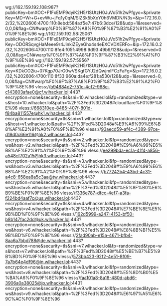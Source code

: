 wg://162.159.192.108:987?publicKey=bmXOC+F1FxEMF9dyiK2H5/1SUtzH0JuVo51h2wPfgyo=&privateKey=MD+Wr+G+evWu+jFq1y0qM/SlZSk5bXxY0h6VMDN/N3s=&ip=172.16.0.2/32,%202606:4700:110:8ebd:584a:f5e7:47b6:3dce/128&udp=1&reserved=0,0,0&flag=CN#warp%F0%9F%87%A8%F0%9F%87%B3%E2%91%A0%F0%9F%8E%96
wg://162.159.192.58:2506?publicKey=bmXOC+F1FxEMF9dyiK2H5/1SUtzH0JuVo51h2wPfgyo=&privateKey=ODORSqvgHaMeee9r4JinkiZEyeGhx4s4eEXCVDXERFo=&ip=172.16.0.2/32,%202606:4700:110:8fe4:f05f:4998:9d93:49b9/128&udp=1&reserved=0,0,0&flag=CN#warp%F0%9F%87%A8%F0%9F%87%B3%E2%91%A1%F0%9F%8E%96
wg://162.159.192.57:5956?publicKey=bmXOC+F1FxEMF9dyiK2H5/1SUtzH0JuVo51h2wPfgyo=&privateKey=KDkCO2iu+07Kgp70JrG0wVSKgfGYJ2dQwjmIFCzFaFg=&ip=172.16.0.2/32,%202606:4700:110:8f33:960a:da4e:f281:a530/128&udp=1&reserved=0,0,0&flag=CN#warp%F0%9F%87%A8%F0%9F%87%B3%E2%91%A2%F0%9F%8E%96
vless://b94884d2-751c-4cf2-988e-c143803afae0@cf.wlhacker.lol:443?encryption=none&security=tls&sni=10.wlhacker.lol&fp=randomized&type=ws&host=10.wlhacker.lol&path=%2F%3Fed%3D2048#cloudflare%F0%9F%8E%96
vless://668310ee-8485-407f-801d-f84ba811557e@hk1.wlhacker.lol:443?encryption=none&security=tls&sni=v1.wlhacker.lol&fp=randomized&type=ws&host=v1.wlhacker.lol&path=%2F%3Fed%3D2048#%E9%A6%99%E6%B8%AF%E2%91%A0%F0%9F%8E%96
vless://93aecd59-af4c-4389-97ce-d18d0c66e116@hk2.wlhacker.lol:443?encryption=none&security=tls&sni=v2.wlhacker.lol&fp=randomized&type=ws&host=v2.wlhacker.lol&path=%2F%3Fed%3D2048#%E9%A6%99%E6%B8%AF%E2%91%A1%F0%9F%8E%96
vless://ee299bda-ec1a-41f4-a856-a548cf702a15@hk3.wlhacker.lol:443?encryption=none&security=tls&sni=v3.wlhacker.lol&fp=randomized&type=ws&host=v3.wlhacker.lol&path=%2F%3Fed%3D2048#%E9%A6%99%E6%B8%AF%E2%91%A2%F0%9F%8E%96
vless://b77242b4-43bd-4c31-a4c8-658ea8a5c3aa@tw.wlhacker.lol:443?encryption=none&security=tls&sni=v5.wlhacker.lol&fp=randomized&type=ws&host=v5.wlhacker.lol&path=%2F%3Fed%3D2048#%E5%8F%B0%E6%B9%BE%F0%9F%8E%96
vless://f336e787-dfcc-4ef7-a3fa-f224bd4aaf7c@us.wlhacker.lol:443?encryption=none&security=tls&sni=v4.wlhacker.lol&fp=randomized&type=ws&host=v4.wlhacker.lol&path=%2F%3Fed%3D2048#%E7%BE%8E%E5%9B%BD%F0%9F%8E%96
vless://162d5999-a247-4153-bf50-b8b147fac2dd@uk.wlhacker.lol:443?encryption=none&security=tls&sni=v6.wlhacker.lol&fp=randomized&type=ws&host=v6.wlhacker.lol&path=%2F%3Fed%3D2048#%E8%8B%B1%E5%9B%BD%F0%9F%8E%96
vless://2fad90ab-e15a-4671-bfb4-8aa6a7bbd788@de.wlhacker.lol:443?encryption=none&security=tls&sni=v7.wlhacker.lol&fp=randomized&type=ws&host=v7.wlhacker.lol&path=%2F%3Fed%3D2048#%E5%BE%B7%E5%9B%BD%F0%9F%8E%96
vless://573bb423-92f2-4e51-8f09-7a7b64e4df96@in.wlhacker.lol:443?encryption=none&security=tls&sni=v8.wlhacker.lol&fp=randomized&type=ws&host=v8.wlhacker.lol&path=%2F%3Fed%3D2048#%E5%8D%B0%E5%BA%A6%F0%9F%8E%96
vless://faa101a8-8a18-480d-abd6-3906a0a38025@jp.wlhacker.lol:443?encryption=none&security=tls&sni=v9.wlhacker.lol&fp=randomized&type=ws&host=v9.wlhacker.lol&path=%2F%3Fed%3D2048#%E6%97%A5%E6%9C%AC%F0%9F%8E%96
